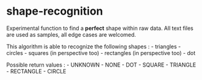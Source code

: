 shape-recognition
=================

Experimental function to find a **perfect** shape within raw data. All text files are used as samples, all edge cases are welcomed.

This algorithm is able to recognize the following shapes :
    - triangles
    - circles
    - squares (in perspective too)
    - rectangles (in perspective too)
    - dot

Possible return values :
    - UNKNOWN
    - NONE
    - DOT
    - SQUARE
    - TRIANGLE
    - RECTANGLE
    - CIRCLE
